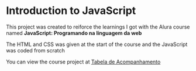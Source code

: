 # Introduction to JavaScript

This project was created to reiforce the learnings I got with the Alura course named **JavaScript: Programando na línguagem da web**

The HTML and CSS was given at the start of the course and the JavaScript was coded from scratch

You can view the course project at [Tabela de Acompanhamento](https://theawesomestorm.github.io/Introduction-to-JavaScript/)
